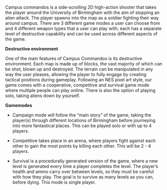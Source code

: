 Campus commandos is a side-scrolling 2D high-action shooter that takes the player around the University of Birmingham with the aim of stopping an alien attack. The player spawns into the map as a soldier fighting their way around campus. There are 3 different game modes a user can choose from and 4 different weapon types that a user can play with; each has a separate level of destructive capability and can be used across different aspects of the game.

**Destructive environment** 

One of the main features of Campus Commandos is its destructive environment. Each map is made up of blocks, the vast majority of which can be shot, blown up and destroyed. The terrain can be manipulated in any way the user pleases, allowing the player to fully engage by creating tactical positions during gameplay.
Following an NES pixel art style, our game comes with a cooperative, competitive and survival game mode where multiple people can play online. There is also the option of playing solo, taking aliens down by yourself.

**Gamemodes**

- Campaign mode will follow the “main story” of the game, taking the player(s) through different locations of Birmingham before journeying into more fantastical places. This can be played solo or with up to 4 players.

- Competitive takes place in an arena, where players fight against each other to gain the most points by killing each other. This will be 2 - 4 players.

- Survival is a procedurally generated version of the game, where a new level is generated every time a player completes the level. The player’s health and ammo carry over between levels, so they must be careful with how they play. The goal is to survive as many levels as you can, before dying. This mode is single player.
